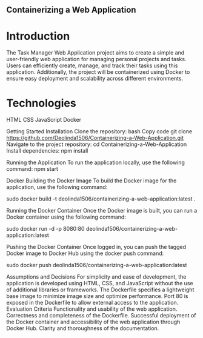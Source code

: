
## Containerizing a Web Application

# Introduction
The Task Manager Web Application project aims to create a simple and user-friendly web application for managing personal projects and tasks. Users can efficiently create, manage, and track their tasks using this application. Additionally, the project will be containerized using Docker to ensure easy deployment and scalability across different environments.

# Technologies
HTML
CSS
JavaScript
Docker

Getting Started
Installation
Clone the repository:
bash
Copy code
git clone https://github.com/Deolinda1506/Containerizing-a-Web-Application.git
Navigate to the project repository:
cd Containerizing-a-Web-Application
Install dependencies:
npm install

Running the Application
To run the application locally, use the following command:
npm start

Docker
Building the Docker Image
To build the Docker image for the application, use the following command:

sudo docker build -t deolinda1506/containerizing-a-web-application:latest .

Running the Docker Container
Once the Docker image is built, you can run a Docker container using the following command:

sudo docker run -d -p 8080:80 deolinda1506/containerizing-a-web-application:latest

Pushing the Docker Container
Once logged in, you can push the tagged Docker image to Docker Hub using the docker push command:

sudo docker push deolinda1506/containerizing-a-web-application:latest

Assumptions and Decisions
For simplicity and ease of development, the application is developed using HTML, CSS, and JavaScript without the use of additional libraries or frameworks.
The Dockerfile specifies a lightweight base image to minimize image size and optimize performance.
Port 80 is exposed in the Dockerfile to allow external access to the application.
Evaluation Criteria
Functionality and usability of the web application.
Correctness and completeness of the Dockerfile.
Successful deployment of the Docker container and accessibility of the web application through Docker Hub.
Clarity and thoroughness of the documentation.

